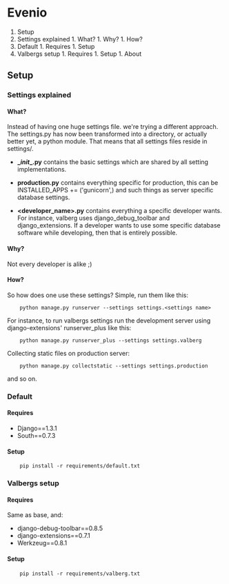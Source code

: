 # Evenio

1. Setup
  1. Settings explained
    1. What?
    1. Why?
    1. How?
  1. Default
    1. Requires
    1. Setup
  1. Valbergs setup
    1. Requires
    1. Setup
    1. About

## Setup

### Settings explained
#### What?
Instead of having one huge settings file. we're trying a different approach.
The settings.py has now been transformed into a directory, or actually better
yet, a python module. That means that all settings files reside in settings/.

* **\__init__.py** contains the basic settings which are shared by all setting
  implementations.

 * **production.py** contains everything specific for production, this can be
   INSTALLED_APPS += ('gunicorn',) and such things as server specific database
   settings.

 * **<developer_name>.py** contains everything a specific developer wants. For
   instance, valberg uses django_debug_toolbar and django_extensions. If a
   developer wants to use some specific database software while developing,
   then that is entirely possible.

#### Why?
Not every developer is alike ;)

#### How?
So how does one use these settings? Simple, run them like this:

        python manage.py runserver --settings settings.<settings name>

For instance, to run valbergs settings run the development server using
django-extensions' runserver_plus like this:

        python manage.py runserver_plus --settings settings.valberg

Collecting static files on production server:

        python manage.py collectstatic --settings settings.production

and so on.

### Default
#### Requires
* Django==1.3.1
* South==0.7.3

#### Setup
        pip install -r requirements/default.txt

### Valbergs setup
#### Requires
Same as base, and:

* django-debug-toolbar==0.8.5
* django-extensions==0.7.1
* Werkzeug==0.8.1

#### Setup
        pip install -r requirements/valberg.txt

